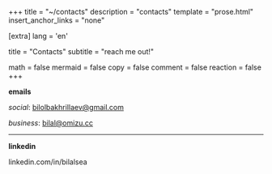 +++
title = "~/contacts"
description = "contacts"
template = "prose.html"
insert_anchor_links = "none"

[extra]
lang = 'en'

title = "Contacts"
subtitle = "reach me out!"

math = false
mermaid = false
copy = false
comment = false
reaction = false
+++

**emails**

*social*: bilolbakhrillaev@gmail.com

*business*: bilal@omizu.cc

---

**linkedin**

linkedin.com/in/bilalsea